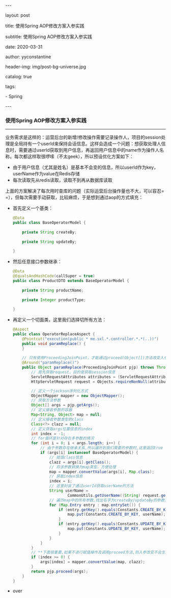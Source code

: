 \---

layout:   post

title:   使用Spring AOP修改方案入参实践

subtitle:  使用Spring AOP修改方案入参实践

date:    2020-03-31

author:   yyconstantine

header-img: img/post-bg-universe.jpg

catalog: true

tags:

  \- Spring

\---

### 使用Spring AOP修改方案入参实践

---

业务需求是这样的：运营后台的新增/修改操作需要记录操作人，项目的session处理是全局持有一个userId来保持会话信息。这样会造成一个问题：想获取处理人信息时，需要通过userId获取到用户信息，再返回用户信息中的name作为操作人名称。每次都这样取很啰嗦（不太geek），所以预设优化方案如下：

- 由于用户信息（尤其是姓名）是基本不会变的信息，所以userId作为key，userName作为value在Redis存储
- 每次读取先从redis读取，读取不到再从数据库读取

上面的方案解决了每次用时查库的问题（实际运营后台操作量也不大，可以容忍= =），但每次需要手动获取，比较麻烦，于是想到通过aop的方式填充：

- 首先定义一个基类：

  ```java
  @Data
  public class BaseOperatorModel {
      
      private String createBy;
      
      private String updateBy;    
      
  }
  ```

- 然后任意接口参数继承：

  ```java
  @Data
  @EqualsAndHashCode(callSuper = true)
  public class ProductDTO extends BaseOperatorModel {
      
      private String productName;
      
      private Integer productType;
      
  }
  ```

- 再定义一个切面类，这里我们选择切所有方法：

  ```java
  @Aspect
  public class OperatorReplaceAspect {
      @Pointcut("execution(public * me.sxl.*.controller.*.*(..))")
      public void paramReplace() {
      }
      
      // 只有使用ProceedingJoinPoint，才能通过proceed(Object[])方法改变入参的值
      @Around("paramReplace()")
      public Object paramReplace(ProceedingJoinPoint pjp) throws Throwable {
          // 首先获取request，目的是获取session信息
          ServletRequestAttributes attributes = (ServletRequestAttributes) RequestContextHolder.getRequestAttributes();
          HttpServletRequest request = Objects.requireNonNull(attributes).getRequest();
  
          // 定义一个jackson序列化方式
          ObjectMapper mapper = new ObjectMapper();
          // 获取方法参数
          Object[] args = pjp.getArgs();
          // 定义接收参数的容器
          Map<String, Object> map = null;
          // 定义接收参数类型的class
          Class<?> clazz = null;
          // 定义获取args位置信息的index
          int index = -1;
          // for循环是针对存在多参数的情况
          for (int i = 0; i < args.length; i++) {
              // 由于参数存在继承关系,所以遍历到我们需要的参数时,这里返回true
              if (args[i] instanceof BaseOperatorModel) {
                  // 赋值class信息
                  clazz = args[i].getClass();
                  // 将该参数转换为map类型，方便处理
                  map = mapper.convertValue(args[i], Map.class);
                  // 获取index信息
                  index = i;
                  // 这里封装了通过userId获取userName的方法
                  String userName =
                          CommonUtils.getUserName((String) request.getSession().getAttribute(Constants.GLOBAL_USER_ID_KEY));
                  // 遍历map中的所有参数,找出名字为createBy/updateBy的参数，并对其赋值
                  for (Map.Entry entry : map.entrySet()) {
                      if (entry.getKey().equals(Constants.CREATE_BY_KEY)) {
                          map.put(Constants.CREATE_BY_KEY, userName);
                      }
                      if (entry.getKey().equals(Constants.UPDATE_BY_KEY)) {
                          map.put(Constants.UPDATE_BY_KEY, userName);
                      }
                  }
              }
          }
          // **下面很重要,如果不进行赋值操作及调用proceed方法,则入参改变不会生效**
          if (index >= 0) {
              args[index] = mapper.convertValue(map, clazz);
          }
          return pjp.proceed(args);
      }
  }
  ```

- over